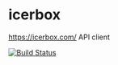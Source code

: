 # icerbox

https://icerbox.com/ API client

[![Build Status](https://travis-ci.org/pdedkov/icerbox.svg?branch=master)](https://travis-ci.org/pdedkov/icerbox)
